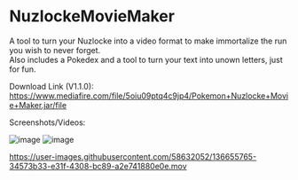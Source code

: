 # NuzlockeMovieMaker
A tool to turn your Nuzlocke into a video format to make immortalize the run you wish to never forget.  
Also includes a Pokedex and a tool to turn your text into unown letters, just for fun.

Download Link (V1.1.0):  
https://www.mediafire.com/file/5oiu09ptq4c9jp4/Pokemon+Nuzlocke+Movie+Maker.jar/file


Screenshots/Videos:

![image](https://user-images.githubusercontent.com/58632052/136653953-a594272a-e58a-45a0-9825-b20c861d5e47.png)
![image](https://user-images.githubusercontent.com/58632052/136654091-a0691a36-5d05-4bfc-b535-f0c474881028.png)

https://user-images.githubusercontent.com/58632052/136655765-34573b33-e31f-4308-bc89-a2e741880e0e.mov

